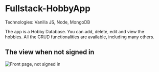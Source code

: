 # Fullstack-HobbyApp

Technologies: Vanilla JS, Node, MongoDB

The app is a Hobby Database. You can add, delete, edit and view the hobbies. All the CRUD functionalities are available, including many others.

## The view when not signed in

![Front page, not signed in](https://student.labranet.jamk.fi/~p0033/fullstackfs/src/fp1.png)

